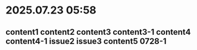 # 2025.07.23 05:58
content1
content2
content3 content3-1
content4 content4-1
issue2
issue3
content5
0728-1
---